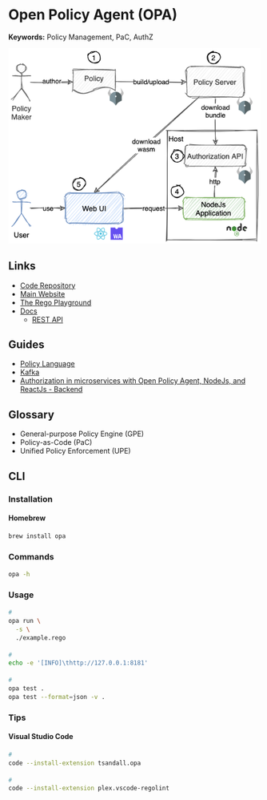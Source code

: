 # Open Policy Agent (OPA)

<!--
https://opal.ac
-->

**Keywords:** Policy Management, PaC, AuthZ

![OPA Demo Overview](/assets/images/open-policy-agent/opa-demo-overview.png)

## Links

- [Code Repository](https://github.com/open-policy-agent/opa)
- [Main Website](https://openpolicyagent.org)
- [The Rego Playground](https://play.openpolicyagent.org)
- [Docs](https://openpolicyagent.org/docs)
  - [REST API](https://openpolicyagent.org/docs/latest/rest-api/)

## Guides

- [Policy Language](https://openpolicyagent.org/docs/latest/policy-language/)
- [Kafka](https://openpolicyagent.org/docs/latest/kafka-authorization/)
- [Authorization in microservices with Open Policy Agent, NodeJs, and ReactJs - Backend](https://pongzt.com/post/opa-nodejs/)

## Glossary

- General-purpose Policy Engine (GPE)
- Policy-as-Code (PaC)
- Unified Policy Enforcement (UPE)

## CLI

### Installation

#### Homebrew

```sh
brew install opa
```

### Commands

```sh
opa -h
```

### Usage

```sh
#
opa run \
  -s \
  ./example.rego

#
echo -e '[INFO]\thttp://127.0.0.1:8181'

#
opa test .
opa test --format=json -v .
```

<!--
curl localhost:8181/v1/data/play -i -d @input.json -H 'Content-Type: application/json'

curl localhost:8181/v1/data/play/hello -i -d @input.json -H 'Content-Type: application/json'

curl localhost:8181/v1/data/play/newdata -i -d @input.json -H 'Content-Type: application/json'

curl localhost:8181/v1/data/play/importdata -i -d @input.json -H 'Content-Type: application/json'
-->

<!--
opa eval \
  -i ./input.json \
  -d ./data.json \
  -d ./example.rego \
  "data.example_rbac"
-->

### Tips

<!-- ####

```sh
curl -X PUT http://localhost:8181/v1/data/myapi/acl --data-binary @scripts/arun-acl.json #Add data
curl -X PUT http://localhost:8181/v1/policies/myapi --data-binary @scripts/arun.rego #Add policy
``` -->

#### Visual Studio Code

```sh
#
code --install-extension tsandall.opa

#
code --install-extension plex.vscode-regolint
```
